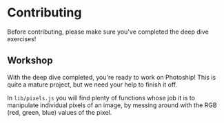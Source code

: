 # Contributing

Before contributing, please make sure you've completed the deep dive exercises!

## Workshop

With the deep dive completed, you're ready to work on Photoship! This is quite a
mature project, but we need your help to finish it off.

In `lib/pixels.js` you will find plenty of functions whose job it is to
manipulate individual pixels of an image, by messing around with the RGB (red,
green, blue) values of the pixel.
